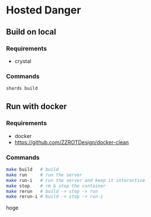 # Hosted Danger

## Build on local

### Requirements
- crystal

### Commands
```bash
shards build
```

## Run with docker

### Requirements
- docker
- https://github.com/ZZROTDesign/docker-clean

### Commands
```bash
make build   # build
make run     # run the server
make run-i   # run the server and keep it interactive
make stop    # rm & stop the container
make rerun   # build -> stop -> run
make rerun-i # build -> stop -> run-i
```

hoge
